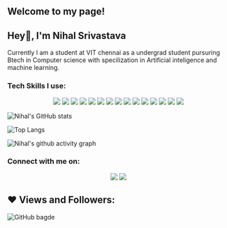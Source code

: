 ## Welcome to my page!

## Hey👋, I'm Nihal Srivastava

Currently I am a student at VIT chennai as a undergrad student pursuring Btech in Computer science with specilization in Artificial inteligence and machine learning.

### Tech Skills I use:
<p align="center">
<a href="https://www.python.org/" target="_blank"><img src="https://img.shields.io/badge/Python-3776AB?style=for-the-badge&logo=python&logoColor=white"></a>
<a href="https://isocpp.org/" target="_blank"><img src="https://img.shields.io/badge/C%2B%2B-00599C?style=for-the-badge&logo=c%2B%2B&logoColor=white"></a>
<a href="https://isocpp.org/" target="_blank"><img src="https://img.shields.io/badge/C-00599C?style=for-the-badge&logo=c&logoColor=white"></a>
<a href="https://www.oracle.com/in/java/" target="_blank"><img src="https://img.shields.io/badge/Java-ED8B00?style=for-the-badge&logo=java&logoColor=white"></a>
<img src="https://img.shields.io/badge/HTML5-E34F26?style=for-the-badge&logo=html5&logoColor=white">
<img src="https://img.shields.io/badge/CSS3-1572B6?style=for-the-badge&logo=css3&logoColor=white">
<img src="https://img.shields.io/badge/JavaScript-F7DF1E?style=for-the-badge&logo=javascript&logoColor=black">
<img src="https://img.shields.io/badge/scikit_learn-F7931E?style=for-the-badge&logo=scikit-learn&logoColor=white">
<img src="https://img.shields.io/badge/OpenCV-27338e?style=for-the-badge&logo=OpenCV&logoColor=white">
<img src="https://img.shields.io/badge/Jupyter-F37626.svg?&style=for-the-badge&logo=Jupyter&logoColor=white">
<img src="https://img.shields.io/badge/Bootstrap-563D7C?style=for-the-badge&logo=bootstrap&logoColor=white">
<img src="https://img.shields.io/badge/Django-092E20?style=for-the-badge&logo=django&logoColor=green">
<img src="https://img.shields.io/badge/conda-342B029.svg?&style=for-the-badge&logo=anaconda&logoColor=white">
<img src="https://img.shields.io/badge/Git-F05032?style=for-the-badge&logo=git&logoColor=white">
<img src="https://img.shields.io/badge/Windows-0078D6?style=for-the-badge&logo=windows&logoColor=white">
</p>

<!--

Here are some ideas to get you started:

- 🔭 I’m currently working on ...
- 🌱 I’m currently learning ...
- 👯 I’m looking to collaborate on ...
- 🤔 I’m looking for help with ...
- 💬 Ask me about ...
- 📫 How to reach me: ...
- 😄 Pronouns: ...
- ⚡ Fun fact: ...
-->

![Nihal's GitHub stats](https://github-readme-stats.vercel.app/api?username=nihal-srivastava05&show_icons=true&theme=radical)

![Top Langs](https://github-readme-stats.vercel.app/api/top-langs/?username=nihal-srivastava05&layout=compact&theme=radical)

![Nihal's github activity graph](https://activity-graph.herokuapp.com/graph?username=nihal-srivastava05&theme=dracula)

### Connect with me on:
<p align="center">
<a href="https://www.linkedin.com/in/nihal-srivastava-7708a71b7/" target="_blank"><img src="https://img.icons8.com/fluent/48/000000/linkedin.png"/></a>
<a href="https://www.linkedin.com/in/nihal-srivastava-7708a71b7/" target="_blank"><img src="https://img.icons8.com/color/48/000000/gmail-new.png"/></a>
</p>

## ❤ Views and Followers:
<img src="https://img.shields.io/github/followers/Nihal-Srivastava05?style=social" alt="GitHub bagde">

